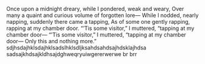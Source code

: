 Once upon a midnight dreary, while I pondered, weak and weary,
Over many a quaint and curious volume of forgotten lore—
While I nodded, nearly napping, suddenly there came a tapping,
As of some one gently rapping, rapping at my chamber door.
“’Tis some visitor,” I muttered, “tapping at my chamber door—
“’Tis some visitor,” I muttered, “tapping at my chamber door—
            Only this and nothing more.”
sdjhsdajhklsdajhklsadslhklsdljksahdsahdsajhdsklajhdsa
sadsajkhdsajkldhsajdghweqryuiwgererwerwe  br brr